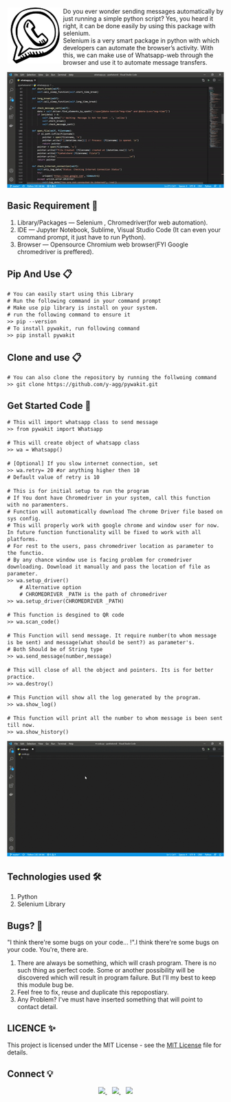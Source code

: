 <img align="left" src="https://github.com/y-agg/pywakit/blob/master/Images/download.png" width="130" height="130"/> Do you ever wonder sending messages automatically by just running a simple python script? Yes, you heard it right, it can be done easily by using this package with selenium.<br>
Selenium is a very smart package in python with which developers can automate the browser’s activity. With this, we can make use of Whatsapp-web through the browser and use it to automate message transfers.

<img align="center" src="https://github.com/y-agg/pywakit/blob/master/Images/main.gif"/>

<br>

## Basic Requirement 📖
1. Library/Packages — Selenium , Chromedriver(for web automation).
2. IDE — Jupyter Notebook, Sublime, Visual Studio Code (It can even your command prompt, it just have to run Python).
3. Browser — Opensource Chromium web browser(FYI Google chromedriver is preffered).

## Pip And Use 📋
```
# You can easily start using this Library
# Run the following command in your command prompt
# Make use pip library is install on your system. 
# run the following command to ensure it
>> pip --version
# To install pywakit, run following command
>> pip install pywakit
```

## Clone and use 📋
```
# You can also clone the repository by running the follwoing command 
>> git clone https://github.com/y-agg/pywakit.git 
```

## Get Started Code 🏃
```
# This will import whatsapp class to send message
>> from pywakit import Whatsapp

# This will create object of whatsapp class
>> wa = Whatsapp()

# [Optional] If you slow internet connection, set
>> wa.retry= 20 #or anything higher then 10
# Default value of retry is 10

# This is for initial setup to run the program
# If You dont have Chromedriver in your system, call this function with no paramenters. 
# Function will automatically download The chrome Driver file based on sys config.
# This will properly work with google chrome and window user for now. In future function functionality will be fixed to work with all platforms. 
# For rest to the users, pass chromedriver location as parameter to the functio. 
# By any chance window use is facing problem for cromedriver downloading. Download it manually and pass the location of file as parameter.  
>> wa.setup_driver()
    # Alternative option
    # CHROMEDRIVER _PATH is the path of chromedriver
>> wa.setup_driver(CHROMEDRIVER _PATH)

# This function is desgined to QR code 
>> wa.scan_code()

# This Function will send message. It require number(to whom message is be sent) and message(what should be sent?) as parameter's. 
# Both Should be of String type  
>> wa.send_message(number,message)

# This will close of all the object and pointers. Its is for better practice.
>> wa.destroy()

# This Function will show all the log generated by the program.
>> wa.show_log()

# This function will print all the number to whom message is been sent till now.
>> wa.show_history()

```
<img src="https://github.com/y-agg/pywakit/blob/master/Images/code.gif"/> <br>

## Technologies used 🛠️
1. Python 
2. Selenium Library

## Bugs? 🍥

"I think there're some bugs on your code... !".I think there're some bugs on your code. You're, there are.

1. There are always be something, which will crash program. There is no such thing as perfect code. Some or another possibility will be discovered which will result in program failure. But I'll my best to keep this module bug be. 
2. Feel free to fix, reuse and duplicate this repopostiary.
3. Any Problem? I've must have inserted something that will point to contact detail. 

## LICENCE ✨

This project is licensed under the MIT License - see the [MIT License](./LICENSE) file for details.



## Connect 💡
<p align='center'>
<a href="https://twitter.com/yashaggarwal_">
  <img src="https://img.shields.io/badge/twitter-%231DA1F2.svg?&style=for-the-badge&logo=twitter&logoColor=white" />
</a>&nbsp;&nbsp;
<a href="https://www.linkedin.com/in/aggarwalyash">
  <img src="https://img.shields.io/badge/linkedin-%230077B5.svg?&style=for-the-badge&logo=linkedin&logoColor=white" />
</a>&nbsp;&nbsp;
<a href="mailto:yash.aggarwal.7545@gmail.com">
  <img src="https://img.shields.io/badge/email me-%23D14836.svg?&style=for-the-badge&logo=gmail&logoColor=white" />
</a>
</p>
